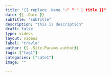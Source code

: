```yaml
---
title: "{{ replace .Name "-" " " | title }}"
date: {{ .Date }}
subTitle: "subTitle"
description: "this is description"
draft: false
type: videos
layout: videos
label: "travle"
author: {{ .Site.Params.author}}
tags: ["tag1"]
categories: ["cate1"]
image: ""

---
```


